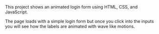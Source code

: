 This project shows an animated login form using HTML, CSS, and JavaScript.

The page loads with a simple login form but once you click into the inputs you will see how the labels are animated with wave like motions.
